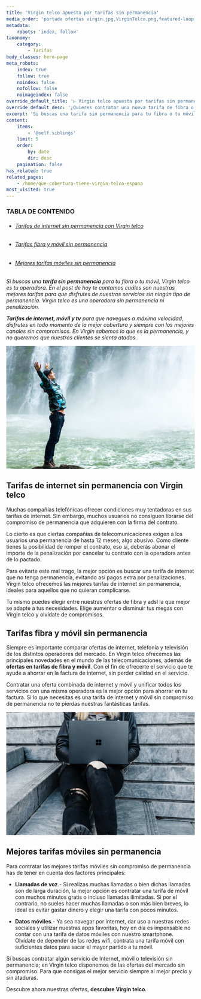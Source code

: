 ```yaml
---
title: 'Virgin telco apuesta por tarifas sin permanencia'
media_order: 'portada ofertas virgin.jpg,VirginTelco.png,featured-loop.jpg,virgin_blog_img_11.jpg,virgin_blog_img_06.jpg'
metadata:
    robots: 'index, follow'
taxonomy:
    category:
        - Tarifas
body_classes: hero-page
meta_robots:
    index: true
    follow: true
    noindex: false
    nofollow: false
    noimageindex: false
override_default_title: '▷ Virgin telco apuesta por tarifas sin permanencia'
override_default_desc: '¿Quieres contratar una nueva tarifa de fibra o móvil sin preocuparte del tiempo de permanencia? En Virgin telco te ofrecemos las mejores ofertas, con total libertad para cambiar en el momento que desees. Disfruta del mejor servicio de telefonía e internet con Virgin ¡No esperes más!'
excerpt: 'Si buscas una tarifa sin permanencia para tu fibra o tu móvil, Virgin telco es tu operadora. En el post de hoy te contamos cuáles son nuestras mejores tarifas para que disfrutes de nuestros servicios sin ningún...'
content:
    items:
        - '@self.siblings'
    limit: 5
    order:
        by: date
        dir: desc
    pagination: false
has_related: true
related_pages:
    - /home/que-cobertura-tiene-virgin-telco-espana
most_visited: true
---
```


<!-- # Virgin telco apuesta por tarifas sin permanencia en sus servicios -->
<!-- ![](VirginTelco.png) -->
<!-- <div class="mb-5"></div> -->

### TABLA DE CONTENIDO

<div class="links-list"></div>

* ######  <span class="magnet-link">[Tarifas de internet sin permanencia con Virgin telco](#tarifas)</span>
* ######  <span class="magnet-link">[Tarifas fibra y móvil sin permanencia](#permanencia)</span>
* ######  <span class="magnet-link">[ Mejores tarifas móviles sin permanencia](#mejores)</span>

<div class="mb-5"></div>

_Si buscas una **tarifa sin permanencia** para tu fibra o tu móvil, Virgin telco es tu operadora. En el post de hoy te contamos cuáles son nuestras mejores tarifas para que disfrutes de nuestros servicios sin ningún tipo de permanencia. Virgin telco es una operadora sin permanencia ni penalización._

_**Tarifas de internet, móvil y tv**  para que navegues a máxima velocidad, disfrutes en todo momento de la mejor cobertura y siempre con los mejores canales sin compromisos. 
En Virgin sabemos lo que es la permanencia, y no queremos que nuestros clientes se sienta atados._

<div class="mb-5"></div>

![](virgin_blog_img_11.jpg)

<div class="mb-5"></div>

## <span id="tarifas">Tarifas de internet sin permanencia con Virgin telco</span>

Muchas compañías telefónicas ofrecer condiciones muy tentadoras en sus tarifas de internet. Sin embargo, muchos usuarios no consiguen librarse del compromiso de permanencia que adquieren con la firma del contrato. 

Lo cierto es que ciertas compañías de telecomunicaciones exigen a los usuarios una permanencia de hasta 12 meses, algo abusivo. Como cliente tienes la posibilidad de romper el contrato, eso sí, deberás abonar el importe de la penalización por cancelar tu contrato con la operadora antes de lo pactado. 

Para evitarte este mal trago, la mejor opción es buscar una tarifa de internet que no tenga permanencia, evitando así pagos extra por penalizaciones. Virgin telco ofrecemos las mejores tarifas de internet sin permanencia, ideales para aquellos que no quieran complicarse. 
 
Tu mismo puedes elegir entre nuestras ofertas de fibra y adsl la que mejor se adapte a tus necesidades. Elige aumentar o disminuir tus megas con Virgin telco y olvídate de compromisos.

<div class="mb-5"></div>

## <span id="permanencia">Tarifas fibra y móvil sin permanencia </span>

Siempre es importante comparar ofertas de internet, telefonía y televisión de los distintos operadores del mercado. En Virgin telco ofrecemos las principales novedades en el mundo de las telecomunicaciones, además de **ofertas en tarifas de fibra y móvil**.
Con el fin de ofrecerte el servicio que te ayude a ahorrar en la factura de internet, sin perder calidad en el servicio.

Contratar una oferta combinada de internet y móvil y unificar todos los servicios con una misma operadora es la mejor opción para ahorrar en tu factura.
Si lo que necesitas es una tarifa de internet y móvil sin compromiso de permanencia no te pierdas nuestras fantásticas tarifas.

<div class="mb-5"></div>

![](virgin_blog_img_06.jpg)

<div class="mb-5"></div>

## <span id="mejores">Mejores tarifas móviles sin permanencia </span>

Para contratar las mejores tarifas móviles sin compromiso de permanencia has de tener en cuenta dos factores principales: 


* **Llamadas de voz**.- Si realizas muchas llamadas o bien dichas llamadas son de larga duración, la mejor opción es contratar una tarifa de móvil con muchos minutos gratis o incluso llamadas ilimitadas. Si por el contrario, no sueles hacer muchas llamadas o son más bien breves, lo ideal es evitar gastar dinero y elegir una tarifa con pocos minutos. 

* **Datos móviles**.- Ya sea navegar por internet, dar uso a nuestras redes sociales y utilizar nuestras apps favoritas, hoy en día es impensable no contar con una tarifa de datos móviles con nuestro smartphone. Olvídate de depender de las redes wifi, contrata una tarifa móvil con suficientes datos para sacar el mayor partido a tu móvil. 

Si buscas contratar algún servicio de Internet, móvil o televisión sin permanencia; en Virgin telco disponemos de las ofertas del mercado sin compromiso. Para que consigas el mejor servicio siempre al mejor precio y sin ataduras.

Descubre ahora nuestras ofertas, **descubre Virgin telco**. 









